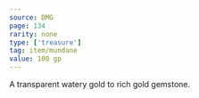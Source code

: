 ```yaml
---
source: DMG
page: 134
rarity: none
type: ['treasure']
tag: item/mundane
value: 100 gp
---
```


A transparent watery gold to rich gold gemstone.

